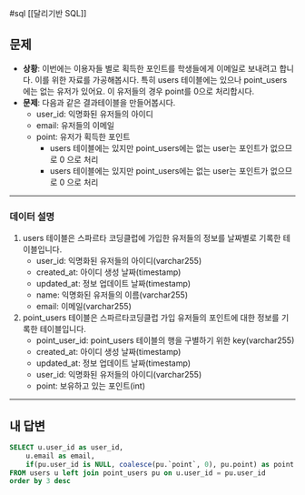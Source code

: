 #sql [[달리기반 SQL]]
## 문제

- **상황**: 이번에는 이용자들 별로 획득한 포인트를 학생들에게 이메일로 보내려고 합니다. 이를 위한 자료를 가공해봅시다. 특히 users 테이블에는 있으나 point_users 에는 없는 유저가 있어요. 이 유저들의 경우 point를 0으로 처리합시다.
- **문제**: 다음과 같은 결과테이블을 만들어봅시다.
	- user_id: 익명화된 유저들의 아이디
	- email: 유저들의 이메일
	- point: 유저가 획득한 포인트
		- users 테이블에는 있지만 point_users에는 없는 user는 포인트가 없으므로 0 으로 처리
		- users 테이블에는 있지만 point_users에는 없는 user는 포인트가 없으므로 0 으로 처리
---
### 데이터 설명

1. users 테이블은 스파르타 코딩클럽에 가입한 유저들의 정보를 날짜별로 기록한 테이블입니다.
	- user_id: 익명화된 유저들의 아이디(varchar255)
	- created_at: 아이디 생성 날짜(timestamp)
	- updated_at: 정보 업데이트 날짜(timestamp)
	- name: 익명화된 유저들의 이름(varchar255)
	- email: 이메일(varchar255)
2. point_users 테이블은 스파르타코딩클럽 가입 유저들의 포인트에 대한 정보를 기록한 테이블입니다.
	- point_user_id: point_users 테이블의 행을 구별하기 위한 key(varchar255)
	- created_at: 아이디 생성 날짜(timestamp)
	- updated_at: 정보 업데이트 날짜(timestamp)
	- user_id: 익명화된 유저들의 아이디(varchar255)
	- point: 보유하고 있는 포인트(int)

---

## 내 답변

```sql
SELECT u.user_id as user_id,
	u.email as email,
	if(pu.user_id is NULL, coalesce(pu.`point`, 0), pu.point) as point
FROM users u left join point_users pu on u.user_id = pu.user_id
order by 3 desc
```
